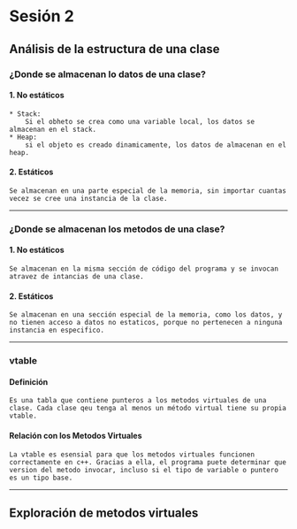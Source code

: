 # Sesión 2

## Análisis de la estructura de una clase

### ¿Donde se almacenan lo datos de una clase?

#### 1. No estáticos
    * Stack:
        Si el obheto se crea como una variable local, los datos se almacenan en el stack.
    * Heap:
        si el objeto es creado dinamicamente, los datos de almacenan en el heap.

#### 2. Estáticos
    Se almacenan en una parte especial de la memoria, sin importar cuantas vecez se cree una instancia de la clase.

---

### ¿Donde se almacenan los metodos de una clase?

#### 1. No estáticos
    Se almacenan en la misma sección de código del programa y se invocan atravez de intancias de una clase.

#### 2. Estáticos
    Se almacenan en una sección especial de la memoria, como los datos, y no tienen acceso a datos no estaticos, porque no pertenecen a ninguna instancia en especifico.

---

### vtable

#### Definición
    Es una tabla que contiene punteros a los metodos virtuales de una clase. Cada clase qeu tenga al menos un método virtual tiene su propia vtable.

#### Relación con los Metodos Virtuales
    La vtable es esensial para que los metodos virtuales funcionen correctamente en c++. Gracias a ella, el programa puete determinar que version del metodo invocar, incluso si el tipo de variable o puntero es un tipo base.

---

## Exploración de metodos virtuales

###